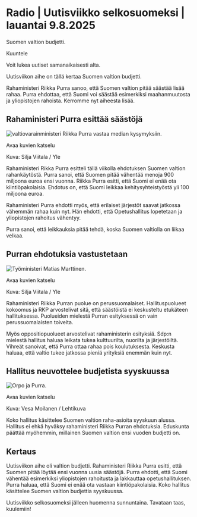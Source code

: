 # Radio | Uutisviikko selkosuomeksi | lauantai 9.8.2025

Suomen valtion budjetti.

Kuuntele

Voit lukea uutiset samanaikaisesti alta.

Uutisviikon aihe on tällä kertaa Suomen valtion budjetti.

Rahaministeri Riikka Purra sanoo, että Suomen valtion pitää säästää lisää rahaa. Purra ehdottaa, että Suomi voi säästää esimerkiksi maahanmuutosta ja yliopistojen rahoista. Kerromme nyt aiheesta lisää.

## Rahaministeri Purra esittää säästöjä

![valtiovarainministeri Riikka Purra vastaa median kysymyksiin.](https://images.cdn.yle.fi/image/upload/c_crop,h_3246,w_5772,x_1,y_380/ar_1.7777777777777777,c_fill,g_faces,h_431,w_767/dpr_1.0/q_auto:eco/f_auto/fl_lossy/v1754653687/39-1503346689308962e3ce)

Avaa kuvien katselu

Kuva: Silja Viitala / Yle

Rahaministeri Rikka Purra esitteli tällä viikolla ehdotuksen Suomen valtion rahankäytöstä. Purra sanoi, että Suomen pitää vähentää menoja 900 miljoona euroa ensi vuonna. Riikka Purra esitti, että Suomi ei enää ota kiintiöpakolaisia. Ehdotus on, että Suomi leikkaa kehitysyhteistyöstä yli 100 miljoona euroa.

Rahaministeri Purra ehdotti myös, että erilaiset järjestöt saavat jatkossa vähemmän rahaa kuin nyt. Hän ehdotti, että Opetushallitus lopetetaan ja yliopistojen rahoitus vähentyy.

Purra sanoi, että leikkauksia pitää tehdä, koska Suomen valtiolla on liikaa velkaa.

## Purran ehdotuksia vastustetaan

![Työministeri Matias Marttinen.](https://images.cdn.yle.fi/image/upload/c_crop,h_3225,w_5735,x_0,y_350/ar_1.7777777777777777,c_fill,g_faces,h_431,w_767/dpr_1.0/q_auto:eco/f_auto/fl_lossy/v1754640944/39-15044346895ae98a0415)

Avaa kuvien katselu

Kuva: Silja Viitala / Yle

Rahaministeri Riikka Purran puolue on perussuomalaiset. Hallituspuolueet kokoomus ja RKP arvostelivat sitä, että säästöistä ei keskusteltu etukäteen hallituksessa. Puolueiden mielestä Purran esityksessä on vain perussuomalaisten toiveita.

Myös oppositiopuolueet arvostelivat rahaministerin esityksiä. Sdp:n mielestä hallitus haluaa leikata tukea kulttuurilta, nuorilta ja järjestöiltä. Vihreät sanoivat, että Purra ottaa rahaa pois koulutuksesta. Keskusta haluaa, että valtio tukee jatkossa pieniä yrityksiä enemmän kuin nyt.

## Hallitus neuvottelee budjetista syyskuussa

![Orpo ja Purra.](https://images.cdn.yle.fi/image/upload/c_crop,h_2880,w_5120,x_0,y_351/ar_1.7777777777777777,c_fill,g_faces,h_431,w_767/dpr_1.0/q_auto:eco/f_auto/fl_lossy/v1754030053/39-1501454688c5fc5adc9a)

Avaa kuvien katselu

Kuva: Vesa Moilanen / Lehtikuva

Koko hallitus käsittelee Suomen valtion raha-asioita syyskuun alussa. Hallitus ei ehkä hyväksy rahaministeri Riikka Purran ehdotuksia. Eduskunta päättää myöhemmin, millainen Suomen valtion ensi vuoden budjetti on.

## Kertaus

Uutisviikon aihe oli valtion budjetti. Rahaministeri Riikka Purra esitti, että Suomen pitää löytää ensi vuonna uusia säästöjä. Purra ehdotti, että Suomi vähentää esimerkiksi yliopistojen rahoitusta ja lakkauttaa opetushallituksen. Purra haluaa, että Suomi ei enää ota vastaan kiintiöpakolaisia. Koko hallitus käsittelee Suomen valtion budjettia syyskuussa.

Uutisviikko selkosuomeksi jälleen huomenna sunnuntaina. Tavataan taas, kuulemiin!

